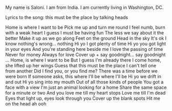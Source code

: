 My name is Saloni. I am from India. I am currently living in Washington, DC.

Lyrics to the song: this must be the place by talking heads 

Home is where I want to be
Pick me up and turn me round
I feel numb, burn with a weak heart
I guess I must be having fun
The less we say about it the better
Make it up as we go along
Feet on the ground
Head in the sky
It's ok I know nothing's wrong... nothing
Hi yo I got plenty of time
Hi yo you got light in your eyes
And you're standing here beside me
I love the passing of time
Never for money
Always for love
Cover up + say goodnight... say goodnight
...
Home, is where I want to be
But I guess I'm already there
I come home, she lifted up her wings
Guess that this must be the place
I can't tell one from another
Did I find you, or you find me?
There was a time before we were born
If someone asks, this where I'll be where I'll be
Hi yo we drift in and out
Hi yo sing into my mouth
Out of all those kinds of people
You got a face with a view
I'm just an animal looking for a home
Share the same space for a minute or two
And you love me till my heart stops
Love me till I'm dead
Eyes that light up, eyes look through you
Cover up the blank spots
Hit me on the head ah ooh




